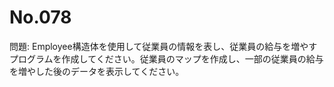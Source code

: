 # No.078

問題: Employee構造体を使用して従業員の情報を表し、従業員の給与を増やすプログラムを作成してください。従業員のマップを作成し、一部の従業員の給与を増やした後のデータを表示してください。
